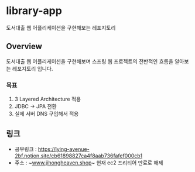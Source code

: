 # library-app
도서대출 웹 어플리케이션을 구현해보는 레포지토리

## Overview
도서대출 웹 어플리케이션을 구현해보며 스프링 웹 프로젝트의 전반적인 흐름을 알아보는 레포지토리 입니다.

### 목표
1. 3 Layered Architecture 적용
2. JDBC -> JPA 전환
3. 실제 서버 DNS 구입해서 적용

## 링크
* 공부링크 : https://lying-avenue-2bf.notion.site/cb61898827ca4f8aab736fafef000cb1
* 주소 : ~www.jihongheaven.shop~ 현재 ec2 프리티어 만료로 해제
